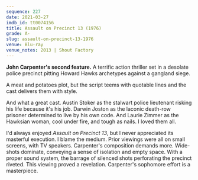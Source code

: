```yaml
---
sequence: 227
date: 2021-03-27
imdb_id: tt0074156
title: Assault on Precinct 13 (1976)
grade: A-
slug: assault-on-precinct-13-1976
venue: Blu-ray
venue_notes: 2013 | Shout Factory
---
```


**John Carpenter's second feature.** A terrific action thriller set in a desolate police precinct pitting Howard Hawks archetypes against a gangland siege.

<!-- end -->

A meat and potatoes plot, but the script teems with quotable lines and the cast delivers them with style.

And what a great cast. Austin Stoker as the stalwart police lieutenant risking his life because it's his job. Darwin Joston as the laconic death-row prisoner determined to live by his own code. And Laurie Zimmer as the Hawksian woman, cool under fire, and tough as nails. I loved them all.

I'd always enjoyed _Assault on Precinct 13_, but I never appreciated its masterful execution. I blame the medium. Prior viewings were all on small screens, with TV speakers. Carpenter's composition demands more. Wide-shots dominate, conveying a sense of isolation and empty space. With a proper sound system, the barrage of silenced shots perforating the precinct riveted. This viewing proved a revelation. Carpenter's sophomore effort is a masterpiece.
